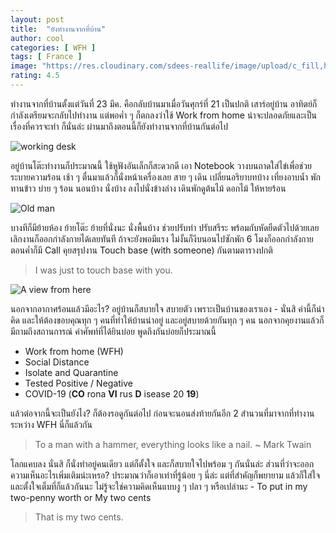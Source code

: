 ```yaml
---
layout: post
title:  "ยังทำงานจากที่บ้าน"
author: cool
categories: [ WFH ]
tags: [ France ]
image: "https://res.cloudinary.com/sdees-reallife/image/upload/c_fill,h_900,w_1350/v1592736591/IMG_20200621_111006.jpg"
rating: 4.5
---
```

ทำงานจากที่บ้านตั้งแต่วันที่ 23 มีค. คือกลับบ้านมาเมื่อวันศุกร์ที่ 21 เป็นปกติ เสาร์อยู่บ้าน อาทิตย์ก็กำลังเตรียมจะกลับไปทำงาน แต่พอค่ำ ๆ ก็ตกลงว่าใช้ Work from home น่าจะปลอดภัยและเป็นเรื่องที่ควรจะทำ ก็นั่นล่ะ ผ่านมาถึงตอนนี้ก็ยังทำงานจากที่บ้านกันต่อไป

![working desk](https://res.cloudinary.com/sdees-reallife/image/upload/v1586499944/IMG_20200410_115856.jpg)

อยู่บ้านโต๊ะทำงานก็ประมาณนี้ ใช้หูฟังอันเล็กก็สะดวกดี เอา Notebook วางบนถาดใส่ไข่เพื่อช่วยระบายความร้อน เช้า ๆ ตื่นมาแล้วก็นั่งหน้าเครื่องเลย สาย ๆ เดิน เปลี่ยนอริยาบทบ้าง เที่ยงอาบน้ำ พักทานข้าว บ่าย ๆ ร้อน นอนบ้าง นั่งบ้าง ลงไปนั่งข้างล่าง เดินพักดูต้นไม้ ดอกไม้ ให้หายร้อน

![Old man](https://res.cloudinary.com/sdees-reallife/image/upload/v1587398469/IMG_1725.jpg)

บางทีก็มีย้ายห้อง ย้ายโต๊ะ ย้ายที่นั่งนะ นั่งพื้นบ้าง ช่วยปรับท่า ปรับสรีระ พร้อมกับหัดยืดตัวไปด้วยเลย เลิกงานก็ออกกำลังกายได้เลยทันที ถ้าจะยังพอมีแรง ไม่งั้นก็งีบนอนไปซักพัก 6 โมงก็ออกกำลังกาย ตอนค่ำก็มี Call คุยสรุปงาน Touch base (with someone) กันตามตารางปกติ

> I was just to touch base with you.

![A view from here](https://res.cloudinary.com/sdees-reallife/image/upload/v1588325827/IMG_20200501_163350.jpg)

นอกจากอากาศร้อนแล้วมีอะไร? อยู่บ้านก็สบายใจ สบายตัว เพราะเป็นบ้านของเราเอง - นั่นสิ คำนี้ก็น่าคิด และให้ต้องขอบคุณทุก ๆ คนที่ทำให้บ้านน่าอยู่ และอยู่สบายด้วยกันทุก ๆ คน นอกจากคุยงานแล้วก็มีถามถึงสถานการณ์ คำศัพท์ที่ได้ยินบ่อย พูดถึงกันบ่อยก็ประมาณนี้

- Work from home (WFH)
- Social Distance
- Isolate and Quarantine
- Tested Positive / Negative
- COVID-19 (__CO__ rona __VI__ rus __D__ isease 20 __19__)

แล้วต่อจากนี้จะเป็นยังไง? ก็ต้องรอดูกันต่อไป ก่อนจะนอนส่งท้ายกันอีก 2 สำนวนที่มาจากที่ทำงานระหว่าง WFH นี่ก็แล้วกัน

> To a man with a hammer, everything looks like a nail. ~ Mark Twain

โลกแคบลง นั่นสิ ก็นั่งทำอยู่คนเดียว แต่ก็ตั้งใจ และก็สบายใจไปพร้อม ๆ กันนั่นล่ะ ส่วนที่ว่าจะออกความเห็นอะไรเพิ่มเติมน่ะเหรอ? ประมาณว่าก็เอาเท่าที่รู้น้อย ๆ นี่ล่ะ แต่ที่สำคัญก็พยายาม แล้วก็ใส่ใจและตั้งใจเต็มที่ก็แล้วกันนะ ไม่รู้จะใช่ความคิดเห็นแบบงู ๆ ปลา ๆ หรือเปล่านะ - To put in my two-penny worth or My two cents

> That is my two cents.
